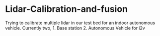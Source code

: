 # Lidar-Calibration-and-fusion
Trying to calibrate multiple lidar in our test bed for an indoor autonomous vehicle. Currently two, 1. Base station 2. Autonomous Vehicle for i2v
